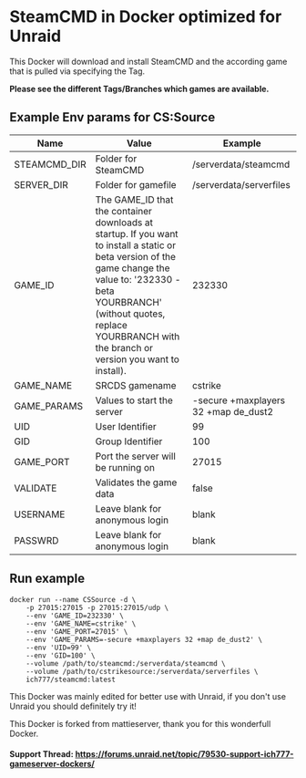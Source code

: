 # SteamCMD in Docker optimized for Unraid
This Docker will download and install SteamCMD and the according game that is pulled via specifying the Tag.

**Please see the different Tags/Branches which games are available.**

## Example Env params for CS:Source
| Name | Value | Example |
| --- | --- | --- |
| STEAMCMD_DIR | Folder for SteamCMD | /serverdata/steamcmd |
| SERVER_DIR | Folder for gamefile | /serverdata/serverfiles |
| GAME_ID | The GAME_ID that the container downloads at startup. If you want to install a static or beta version of the game change the value to: '232330 -beta YOURBRANCH' (without quotes, replace YOURBRANCH with the branch or version you want to install). | 232330 |
| GAME_NAME | SRCDS gamename | cstrike |
| GAME_PARAMS | Values to start the server | -secure +maxplayers 32 +map de_dust2 |
| UID | User Identifier | 99 |
| GID | Group Identifier | 100 |
| GAME_PORT | Port the server will be running on | 27015 |
| VALIDATE | Validates the game data | false |
| USERNAME | Leave blank for anonymous login | blank |
| PASSWRD | Leave blank for anonymous login | blank |

## Run example
```
docker run --name CSSource -d \
	-p 27015:27015 -p 27015:27015/udp \
	--env 'GAME_ID=232330' \
	--env 'GAME_NAME=cstrike' \
	--env 'GAME_PORT=27015' \
	--env 'GAME_PARAMS=-secure +maxplayers 32 +map de_dust2' \
	--env 'UID=99' \
	--env 'GID=100' \
	--volume /path/to/steamcmd:/serverdata/steamcmd \
	--volume /path/to/cstrikesource:/serverdata/serverfiles \
	ich777/steamcmd:latest
```

This Docker was mainly edited for better use with Unraid, if you don't use Unraid you should definitely try it!

This Docker is forked from mattieserver, thank you for this wonderfull Docker.

#### Support Thread: https://forums.unraid.net/topic/79530-support-ich777-gameserver-dockers/